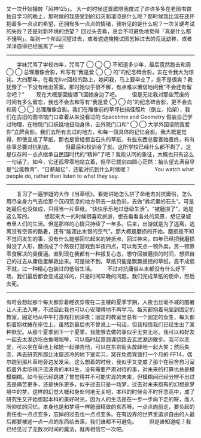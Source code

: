 又一次开始播放「风神125」。
大一的时候这首歌陪我度过了许许多多在老图书馆独自学习的晚上，那时候的我感受到的幻灭和凄凉是什么呢？那时候我比现在还怀抱着多一点点的希望，还拥有多一点点的情绪，我听见的是什么呢？一次关键考试的失败？还是对新环境的绝望？
回过头去看，总会不可避免地觉得「真是什么都不懂啊」。每到一个阶段回望过去，或者遮遮掩掩试图忘掉过去的荒诞幼稚，或者洋洋自得已经脱离了一些

***

　　学妹咒骂了学校四年，咒骂了 ◯ ◯ ◯ 不知道多少年，最后竟然跑去和周 ◯ ◯ 总理雕像合影，和写有“我是爱 ◯ ◯ 的”的纪念碑合影，实在令我大为惊诧。大四那年，在看完live回校的路上，她问我，马上要毕业了，是不是很爽？我犹豫了一下没有给出答案。那时她似乎很不解，有点难以置信地问我“不会还有留恋吧？”
　　现在大概是回旋镖飞回她身边了吧。
　　但是无论我对那些荒废的时间有多么留恋，我也不会去和写有“我是爱 ◯ ◯ 的”的纪念碑合影，更不会去和周 ◯ ◯ 总理雕像合影。我们在雕像前的草坪拍搞怪照片（倒立、掐架），我们在古旧的图书馆门口拿着从来没看过的 Spacetime and Geometry 假装自己学过物理，在物院门口妖娆地扭动身体，去外院门口和“ ◯ ◯ 大学外国语院我爱你”立牌合影。我们去所有去过的地方，和每一段具体的记忆合影。我大概是觉得，即使变成了草纸，那也是曾经想当石头的草纸，有些东西总要善始善终，和有些事总要对抗到底。
　　但最后和校训合了影。这所学校已经什么都不剩了，这是仅存的一点点继承自民国时代的“精神”了吧？我能认同的象征，大概也只有这么一句话了。如今，它还孤零零地站立着，但早已拔剑四顾心茫然：抬头望去满目尽是“公能教育”、“日薪越亿”，还能对抗到什么时候呢？
　　
　　You watch what people do, rather than listen to what they say.

***

　　复习了一遍学姐的大作《当草纸》，看她讲她怎么拼了命地去对抗庸俗，怎么用尽全身力气去给那个沉闷荒凉的地方带去一丝色彩，去做“粪坑里的石头”。可是她最后也没做成，只得当一片草纸，“快快乐乐地过低级生活”。“被磨损了”，她是这么写的。
　　想起来大一的时候很喜欢旅游，想去看看各处的风景，想记录城市里人们的生活。但是那样的心情只持续了一年多。后来，出游就是为了逃离，逃离没有空调的酷暑，还有“能沥出水银的空气”。那大概是磨损的开始。磨损是不知不觉间发生的事，没有什么能够回忆起来的转折点，回过神来，四年已经把我磨损得没了人形，磨损成了个熬夜打游戏到半夜四点，可以每天点一顿外卖，另一顿靠零食解决的臭傻逼。直到现在我都有一种报复心态，想夺回被磨损的时间，想把自己的过去从庸俗里解救出来。可是做不到。草纸只能是飘飘摇摇的草纸，高不成低不就，过一种精心包装过的低俗生活。
　　不过对抗庸俗从来都没有什么好下场，我们最后都会变成这样的，只是时间早晚的问题。我们完成草纸的使命，然后去死。

***

有时会想起那个每天都穿着睡衣穿梭在二主楼的夏季学期，入夜也丝毫不减的酷暑让人无法入睡，不过因此我也可以心安理得地不再学习。每天都抱着电脑到固定的教室，固定地从中午打游戏打到深夜；固定的教室里总有一个固定的女生，每天都抱着抱枕蜷在座位上，虽然到最后也不曾说上一句话，但我相信我们已经生出了某种默契。从那个夏季到下一个夏季，我能够去做的事似乎无穷无尽。我可以和好友一起去太湖边吃白鱼喝咖啡，可以临时起意翘课绕路去玄武湖边散步。我可以恋爱，可以坐在草地上和她一起弹吉他，可以在东京街头放肆地一起大笑；然后失恋，再去研究所那比冰窟还冷的地下室实习，窝在免费宾馆打一个月的 FF14，偶尔跑到那片草地旁边发发呆。这么想着的时候，我似乎又变成了那个在宿舍自习室抱着外卖吃得汗流浃背的本科生，没有需要严肃对待的事，对未来的打算也总是模模糊糊。如今我已经跳进了曾觉得并不可能实现的未来，但模糊间已经分辨不出过去是痛苦更多，还是快乐更多，似乎过去只是一场梦，过去对未来抱有的幻想是梦境中的梦。这样的幻觉大概和身处何地无关吧，本科的时候会不时怀念高中，成了研究生又开始想起本科的美好时光，因为人的生活是在一步一步向下走的呀，而人所仰仗的回忆，本身也是和梦境一样脆弱精致的东西呀。一点点向前走，要负起的责任也一点点变多，忘掉的过去也一点点变多。在有边界的世界里追求自由的人最后都要被这一点一点的东西给击落，我们谁都不可避免。
　　但是谁知道呢？我已经见过了无数次时间的魔法，就再相信它一次吧。
